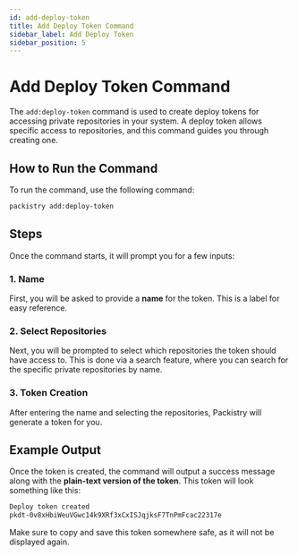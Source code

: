 ```yaml
---
id: add-deploy-token
title: Add Deploy Token Command
sidebar_label: Add Deploy Token
sidebar_position: 5
---
```


# Add Deploy Token Command

The `add:deploy-token` command is used to create deploy tokens for accessing private repositories in your system. A deploy token allows specific access to repositories, and this command guides you through creating one.

## How to Run the Command

To run the command, use the following command:

```bash
packistry add:deploy-token
```

## Steps

Once the command starts, it will prompt you for a few inputs:

### 1. **Name**
First, you will be asked to provide a **name** for the token. This is a label for easy reference.

### 2. **Select Repositories**
Next, you will be prompted to select which repositories the token should have access to. This is done via a search feature, where you can search for the specific private repositories by name.

### 3. **Token Creation**
After entering the name and selecting the repositories, Packistry will generate a token for you.

## Example Output

Once the token is created, the command will output a success message along with the **plain-text version of the token**. This token will look something like this:

```bash
Deploy token created
pkdt-0v8xHbiWeuVGwc14k9XRf3xCxISJqjksF7TnPmFcac22317e
```

Make sure to copy and save this token somewhere safe, as it will not be displayed again.
